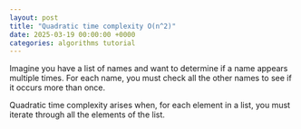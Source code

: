 ```yaml
---
layout: post
title: "Quadratic time complexity O(n^2)"
date: 2025-03-19 00:00:00 +0000
categories: algorithms tutorial
---
```


Imagine you have a list of names and want to determine if a name appears multiple times. For each name, you must check all the other names to see if it occurs more than once.

Quadratic time complexity arises when, for each element in a list, you must iterate through all the elements of the list.

